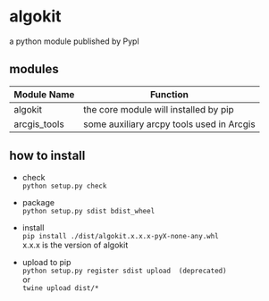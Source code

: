 # algokit
a python module published by Pypl

## modules
| Module Name | Function |
| ----- | ----- |
| algokit | the core module will installed by pip |
| arcgis_tools | some auxiliary arcpy tools used in Arcgis |  

## how to install

+ check  
`python setup.py check`

+ package  
`python setup.py sdist bdist_wheel`

+ install  
`pip install ./dist/algokit.x.x.x-pyX-none-any.whl`  
x.x.x is the version of algokit  

+ upload to pip  
`python setup.py register sdist upload  (deprecated)`    
or  
`twine upload dist/*`


